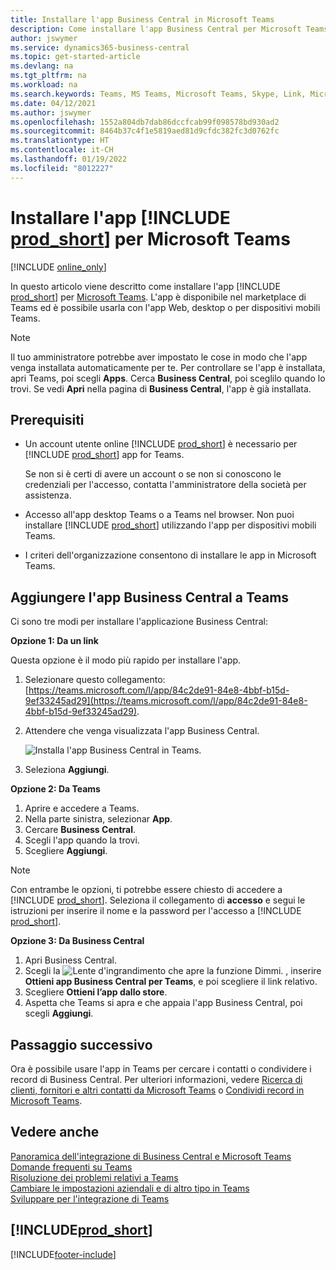 ```yaml
---
title: Installare l'app Business Central in Microsoft Teams
description: Come installare l'app Business Central per Microsoft Teams.
author: jswymer
ms.service: dynamics365-business-central
ms.topic: get-started-article
ms.devlang: na
ms.tgt_pltfrm: na
ms.workload: na
ms.search.keywords: Teams, MS Teams, Microsoft Teams, Skype, Link, Microsoft 365, collaborate, collaboration, teamwork
ms.date: 04/12/2021
ms.author: jswymer
ms.openlocfilehash: 1552a804db7dab86dccfcab99f098578bd930ad2
ms.sourcegitcommit: 8464b37c4f1e5819aed81d9cfdc382fc3d0762fc
ms.translationtype: HT
ms.contentlocale: it-CH
ms.lasthandoff: 01/19/2022
ms.locfileid: "8012227"
---
```

# <a name="install-the-prod_short-app-for-microsoft-teams"></a>Installare l'app [!INCLUDE [prod_short](includes/prod_short.md)] per Microsoft Teams

[!INCLUDE [online_only](includes/online_only.md)]

In questo articolo viene descritto come installare l'app [!INCLUDE [prod_short](includes/prod_short.md)] per [Microsoft Teams](https://www.microsoft.com/microsoft-teams/). L'app è disponibile nel marketplace di Teams ed è possibile usarla con l'app Web, desktop o per dispositivi mobili Teams.

> [!NOTE]
> Il tuo amministratore potrebbe aver impostato le cose in modo che l'app venga installata automaticamente per te. Per controllare se l'app è installata, apri Teams, poi scegli **Apps**. Cerca **Business Central**, poi sceglilo quando lo trovi. Se vedi **Apri** nella pagina di **Business Central**, l'app è già installata.  

## <a name="prerequisites"></a>Prerequisiti

- Un account utente online [!INCLUDE [prod_short](includes/prod_short.md)] è necessario per [!INCLUDE [prod_short](includes/prod_short.md)] app for Teams.

    Se non si è certi di avere un account o se non si conoscono le credenziali per l'accesso, contatta l'amministratore della società per assistenza.

- Accesso all'app desktop Teams o a Teams nel browser. Non puoi installare [!INCLUDE [prod_short](includes/prod_short.md)] utilizzando l'app per dispositivi mobili Teams.

- I criteri dell'organizzazione consentono di installare le app in Microsoft Teams.

## <a name="add-the-business-central-app-to-teams"></a>Aggiungere l'app Business Central a Teams

Ci sono tre modi per installare l'applicazione Business Central:

**Opzione 1: Da un link**

Questa opzione è il modo più rapido per installare l'app.

1. Selezionare questo collegamento: [https://teams.microsoft.com/l/app/84c2de91-84e8-4bbf-b15d-9ef33245ad29](https://teams.microsoft.com/l/app/84c2de91-84e8-4bbf-b15d-9ef33245ad29).

2. Attendere che venga visualizzata l'app Business Central.

    ![Installa l'app Business Central in Teams.](media/teams-install-app.png)

3. Seleziona **Aggiungi**.

**Opzione 2: Da Teams**

1. Aprire e accedere a Teams.
2. Nella parte sinistra, selezionar **App**.
3. Cercare **Business Central**.
4. Scegli l'app quando la trovi.
5. Scegliere **Aggiungi**.

> [!NOTE]
> Con entrambe le opzioni, ti potrebbe essere chiesto di accedere a [!INCLUDE [prod_short](includes/prod_short.md)]. Seleziona il collegamento di **accesso** e segui le istruzioni per inserire il nome e la password per l'accesso a [!INCLUDE [prod_short](includes/prod_short.md)].

**Opzione 3: Da Business Central**

1. Apri Business Central.
2. Scegli la ![Lente d'ingrandimento che apre la funzione Dimmi.](media/ui-search/search_small.png "Dimmi cosa vuoi fare") , inserire **Ottieni app Business Central per Teams**, e poi scegliere il link relativo.  
3. Scegliere **Ottieni l’app dallo store**.
4. Aspetta che Teams si apra e che appaia l'app Business Central, poi scegli **Aggiungi**.

## <a name="next-step"></a>Passaggio successivo

Ora è possibile usare l'app in Teams per cercare i contatti o condividere i record di Business Central. Per ulteriori informazioni, vedere [Ricerca di clienti, fornitori e altri contatti da Microsoft Teams](across-search-contacts-teams.md) o [Condividi record in Microsoft Teams](across-working-with-teams.md).

## <a name="see-also"></a>Vedere anche

[Panoramica dell'integrazione di Business Central e Microsoft Teams](across-teams-overview.md)  
[Domande frequenti su Teams](teams-faq.md)  
[Risoluzione dei problemi relativi a Teams](admin-teams-troubleshooting.md)  
[Cambiare le impostazioni aziendali e di altro tipo in Teams](across-teams-settings.md)  
[Sviluppare per l'integrazione di Teams](/dynamics365/business-central/dev-itpro/developer/devenv-develop-for-teams)  


## [!INCLUDE[prod_short](includes/free_trial_md.md)]  


[!INCLUDE[footer-include](includes/footer-banner.md)]